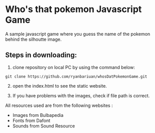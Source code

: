 # Who's that pokemon Javascript Game

A sample javascript game where you guess the name of the pokemon behind the silhoutte image.

## Steps in downloading:

1. clone repository on local PC by using the command below:

```
git clone https://github.com/ryanbariuan/whosDatPokemonGame.git

```

2. open the index.html to see the static website.

3. If you have problems with the images, check if file path is correct.

All resources used are from the following websites :

- Images from Bulbapedia
- Fonts from Dafont
- Sounds from Sound Resource
